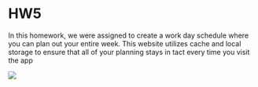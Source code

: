 # HW5
In this homework, we were assigned to create a work day schedule where you can plan out your entire week. This website utilizes cache and local storage to ensure that all of your planning stays in tact every time you visit the app

<img src="/User/Desktop/workThingy.PNG">
